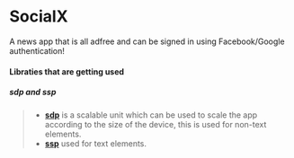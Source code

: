 # SocialX
A news app that is all adfree and can be signed in using Facebook/Google authentication!

#### Libraties that are getting used

##### sdp and ssp
>
> - [ **sdp**](https://github.com/intuit/sdp) is a scalable unit which can be used to scale the app according to the size of the device, this is used for non-text elements.
> -  [ **ssp**](https://github.com/intuit/ssp) used for text elements.

